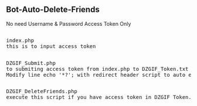 ## Bot-Auto-Delete-Friends
No need Username & Password 
Access Token Only
##
<pre>
index.php
this is to input access token
</pre>
##
<pre>
DZGIF_Submit.php
to submiting access token from index.php to DZGIF_Token.txt
Modify line echo '*?'; with redirect header script to auto execute DZGIF_DeleteFriends.php
</pre>
##
<pre>
DZGIF_DeleteFriends.php
execute this script if you have access token in DZGIF_Token.txt
</pre>
##
